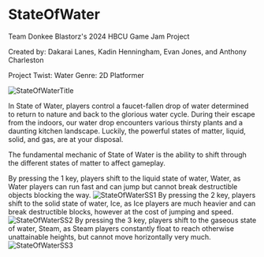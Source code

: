 # StateOfWater
Team Donkee Blastorz's 2024 HBCU Game Jam Project

Created by: Dakarai Lanes, Kadin Henningham, Evan Jones, and Anthony Charleston

Project Twist: Water
Genre: 2D Platformer

![StateOfWaterTitle](https://github.com/karkarkins/StateOfWater/assets/166472171/3cc7fb93-cf17-4352-bc1e-60ac0c04325c)


In State of Water, players control a faucet-fallen drop of water determined to return to nature and back to the glorious water cycle. During their escape from the indoors, our water drop encounters various thirsty plants and a daunting kitchen landscape. Luckily, the powerful states of matter, liquid, solid, and gas, are at your disposal.

The fundamental mechanic of State of Water is the ability to shift through the different states of matter to affect gameplay.

By pressing the 1 key, players shift to the liquid state of water, Water, as Water players can run fast and can jump but cannot break destructible objects blocking the way.
![StateOfWaterSS1](https://github.com/karkarkins/StateOfWater/assets/166472171/bb1f1d50-b525-4dea-80b7-f73fa1e25aba)
By pressing the 2 key, players shift to the solid state of water, Ice, as Ice players are much heavier and can break destructible blocks, however at the cost of jumping and speed.
![StateOfWaterSS2](https://github.com/karkarkins/StateOfWater/assets/166472171/38365b04-a88c-4bc3-80ab-3e4ad906bdd1)
By pressing the 3 key, players shift to the gaseous state of water, Steam, as Steam players constantly float to reach otherwise unattainable heights, but cannot move horizontally very much.
![StateOfWaterSS3](https://github.com/karkarkins/StateOfWater/assets/166472171/0fa949ac-cbf8-4305-9832-c519c2f6e545)
